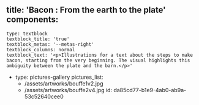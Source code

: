title: 'Bacon : From the earth to the plate'
components:
  -
    type: textblock
    textblock_title: 'true'
    textblock_metas: '--metas-right'
    textblock_columns: normal
    textblock_text: '<p>Illustrations for a text about the steps to make bacon, starting from the very beginning. The visual highlights this ambiguity between the plate and the barn.</p>'
  -
    type: pictures-gallery
    pictures_list:
      - /assets/artworks/bouffe1v2.jpg
      - /assets/artworks/bouffe2v4.jpg
id: da85cd77-b1e9-4ab0-ab9a-53c52640cee0
